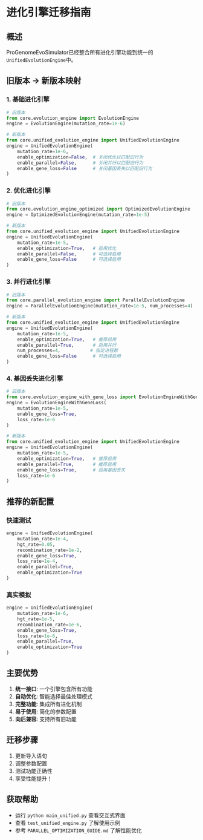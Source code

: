 # 进化引擎迁移指南

## 概述
ProGenomeEvoSimulator已经整合所有进化引擎功能到统一的`UnifiedEvolutionEngine`中。

## 旧版本 → 新版本映射

### 1. 基础进化引擎
```python
# 旧版本
from core.evolution_engine import EvolutionEngine
engine = EvolutionEngine(mutation_rate=1e-6)

# 新版本
from core.unified_evolution_engine import UnifiedEvolutionEngine
engine = UnifiedEvolutionEngine(
    mutation_rate=1e-6,
    enable_optimization=False,  # 关闭优化以匹配旧行为
    enable_parallel=False,      # 关闭并行以匹配旧行为
    enable_gene_loss=False      # 关闭基因丢失以匹配旧行为
)
```

### 2. 优化进化引擎
```python
# 旧版本
from core.evolution_engine_optimized import OptimizedEvolutionEngine
engine = OptimizedEvolutionEngine(mutation_rate=1e-5)

# 新版本
from core.unified_evolution_engine import UnifiedEvolutionEngine
engine = UnifiedEvolutionEngine(
    mutation_rate=1e-5,
    enable_optimization=True,   # 启用优化
    enable_parallel=False,      # 可选择启用
    enable_gene_loss=False      # 可选择启用
)
```

### 3. 并行进化引擎
```python
# 旧版本
from core.parallel_evolution_engine import ParallelEvolutionEngine
engine = ParallelEvolutionEngine(mutation_rate=1e-5, num_processes=4)

# 新版本
from core.unified_evolution_engine import UnifiedEvolutionEngine
engine = UnifiedEvolutionEngine(
    mutation_rate=1e-5,
    enable_optimization=True,   # 推荐启用
    enable_parallel=True,       # 启用并行
    num_processes=4,           # 指定进程数
    enable_gene_loss=False      # 可选择启用
)
```

### 4. 基因丢失进化引擎
```python
# 旧版本
from core.evolution_engine_with_gene_loss import EvolutionEngineWithGeneLoss
engine = EvolutionEngineWithGeneLoss(
    mutation_rate=1e-5,
    enable_gene_loss=True,
    loss_rate=1e-6
)

# 新版本
from core.unified_evolution_engine import UnifiedEvolutionEngine
engine = UnifiedEvolutionEngine(
    mutation_rate=1e-5,
    enable_optimization=True,   # 推荐启用
    enable_parallel=True,       # 推荐启用
    enable_gene_loss=True,      # 启用基因丢失
    loss_rate=1e-6
)
```

## 推荐的新配置

### 快速测试
```python
engine = UnifiedEvolutionEngine(
    mutation_rate=1e-4,
    hgt_rate=0.05,
    recombination_rate=1e-2,
    enable_gene_loss=True,
    loss_rate=1e-4,
    enable_parallel=True,
    enable_optimization=True
)
```

### 真实模拟
```python
engine = UnifiedEvolutionEngine(
    mutation_rate=1e-6,
    hgt_rate=1e-5,
    recombination_rate=1e-6,
    enable_gene_loss=True,
    loss_rate=1e-6,
    enable_parallel=True,
    enable_optimization=True
)
```

## 主要优势

1. **统一接口**: 一个引擎包含所有功能
2. **自动优化**: 智能选择最佳处理模式
3. **完整功能**: 集成所有进化机制
4. **易于使用**: 简化的参数配置
5. **向后兼容**: 支持所有旧功能

## 迁移步骤

1. 更新导入语句
2. 调整参数配置
3. 测试功能正确性
4. 享受性能提升！

## 获取帮助

- 运行 `python main_unified.py` 查看交互式界面
- 查看 `test_unified_engine.py` 了解使用示例
- 参考 `PARALLEL_OPTIMIZATION_GUIDE.md` 了解性能优化
